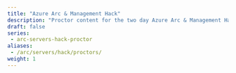```yaml
---
title: "Azure Arc & Management Hack"
description: "Proctor content for the two day Azure Arc & Management Hack."
draft: false
series:
 - arc-servers-hack-proctor
aliases:
 - /arc/servers/hack/proctors/
weight: 1
---
```

